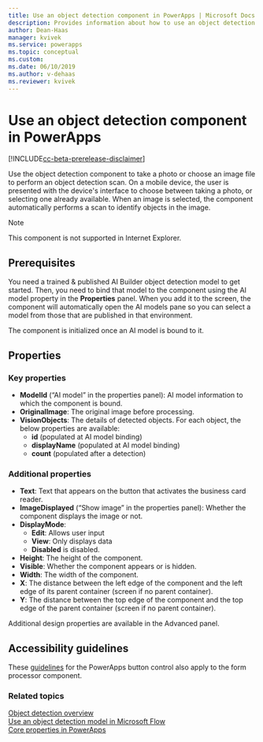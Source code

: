 ```yaml
---
title: Use an object detection component in PowerApps | Microsoft Docs
description: Provides information about how to use an object detection component in PowerApps
author: Dean-Haas
manager: kvivek
ms.service: powerapps
ms.topic: conceptual
ms.custom: 
ms.date: 06/10/2019
ms.author: v-dehaas
ms.reviewer: kvivek
---
```


# Use an object detection component in PowerApps

[!INCLUDE[cc-beta-prerelease-disclaimer](./includes/cc-beta-prerelease-disclaimer.md)]

Use the object detection component to take a photo or choose an image file to perform an object detection scan. On a mobile device, the user is presented with the device's interface to choose between taking a photo, or selecting one already available. When an image is selected, the component automatically performs a scan to identify objects in the image.

> [!NOTE] 
> This component is not supported in Internet Explorer.

## Prerequisites
You need a trained & published AI Builder object detection model to get started. Then, you need to bind that model to the component using the AI model property in the **Properties** panel. When you add it to the screen, the component will automatically open the AI models pane so you can select a model from those that are published in that environment. 

The component is initialized once an AI model is bound to it.

## Properties
### Key properties
- **ModelId** (“AI model” in the properties panel): AI model information to which the component is bound.
- **OriginalImage**: The original image before processing.
- **VisionObjects**: The details of detected objects. For each object, the below properties are available:
    - **id** (populated at AI model binding)
    - **displayName** (populated at AI model binding)
    - **count** (populated after a detection)

### Additional properties
- **Text**: Text that appears on the button that activates the business card reader.
- **ImageDisplayed** (“Show image” in the properties panel): Whether the component displays the image or not.
- **DisplayMode**:
    - **Edit**: Allows user input
    - **View**: Only displays data 
    - **Disabled** is disabled.
- **Height**: The height of the component.
- **Visible**: Whether the component appears or is hidden.
- **Width**: The width of the component.
- **X**: The distance between the left edge of the component and the left edge of its parent container (screen if no parent container).
- **Y**: The distance between the top edge of the component and the top edge of the parent container (screen if no parent container).

Additional design properties are available in the Advanced panel.

## Accessibility guidelines
These [guidelines](/powerapps/maker/canvas-apps/controls/control-button) for the PowerApps button control also apply to the form processor component.



### Related topics
[Object detection overview](ai-builder-docs\object-detection-overview.md)<br/>
[Use an object detection model in Microsoft Flow](object-detection-model-in-flow.md)<br/>
[Core properties in PowerApps](/powerapps/maker/canvas-apps/controls/properties-core)
